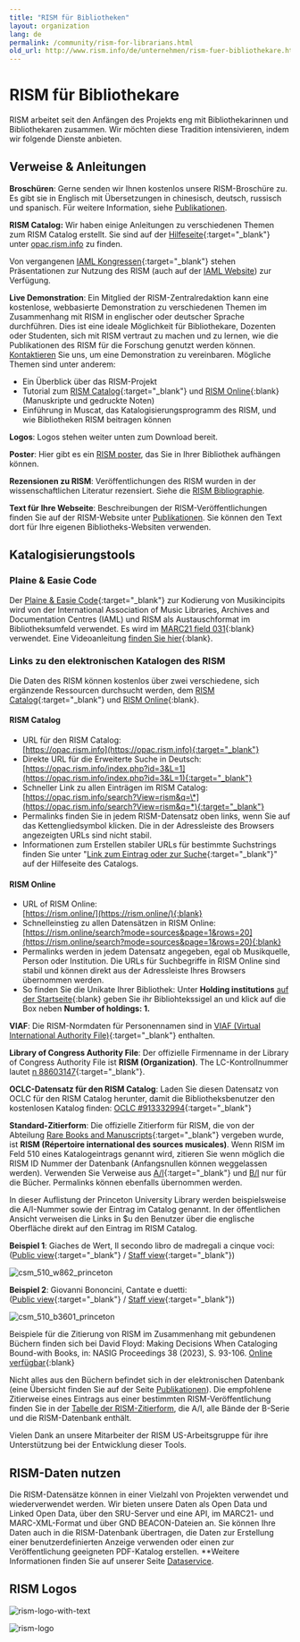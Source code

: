 ```yaml
---
title: "RISM für Bibliotheken"
layout: organization
lang: de
permalink: /community/rism-for-librarians.html
old_url: http://www.rism.info/de/unternehmen/rism-fuer-bibliothekare.html
---
```


# RISM für Bibliothekare

RISM arbeitet seit den Anfängen des Projekts eng mit Bibliothekarinnen und Bibliothekaren zusammen. Wir möchten diese Tradition intensivieren, indem wir folgende Dienste anbieten.

## Verweise & Anleitungen

**Broschüren**: Gerne senden wir Ihnen kostenlos unsere RISM-Broschüre zu. Es gibt sie in Englisch mit Übersetzungen in chinesisch, deutsch, russisch und spanisch. Für weitere Information, siehe [Publikationen](/publications/brochures.html).

**RISM Catalog:** Wir haben einige Anleitungen zu verschiedenen Themen zum  RISM Catalog erstellt. Sie sind auf der [Hilfeseite](https://opac.rism.info/index.php?id=4&L=1&id=4){:target="_blank"} unter [opac.rism.info](http://opac.rism.info) zu finden.

Von vergangenen [IAML Kongressen](/publications.html){:target="_blank"} stehen Präsentationen zur Nutzung des RISM (auch auf der [IAML Website](http://www.iaml.info/r-projects)) zur Verfügung.

**Live Demonstration**: Ein Mitglied der RISM-Zentralredaktion kann eine kostenlose, webbasierte Demonstration zu verschiedenen Themen im Zusammenhang mit RISM in englischer oder deutscher Sprache durchführen. Dies ist eine ideale Möglichkeit für Bibliothekare, Dozenten oder Studenten, sich mit RISM vertraut zu machen und zu lernen, wie die Publikationen des RISM für die Forschung genutzt werden können. [Kontaktieren](mailto:contact@rism.info) Sie uns, um eine Demonstration zu vereinbaren. Mögliche Themen sind unter anderem:

* Ein Überblick über das RISM-Projekt
* Tutorial zum [RISM Catalog](https://opac.rism.info/){:target="_blank"} und [RISM Online](https://rism.online/){:blank} (Manuskripte und gedruckte Noten)
* Einführung in Muscat, das Katalogisierungsprogramm des RISM, und wie Bibliotheken RISM beitragen können

**Logos**: Logos stehen weiter unten zum Download bereit.

**Poster**: Hier gibt es ein [RISM poster](/resources/organization/2019_RISM_poster_web_A1.pdf), das Sie in Ihrer Bibliothek aufhängen können.

**Rezensionen zu RISM**: Veröffentlichungen des RISM wurden in der wissenschaftlichen Literatur rezensiert. Siehe die [RISM Bibliographie](/publications/bibliography.html).

**Text für Ihre Webseite**: Beschreibungen der RISM-Veröffentlichungen finden Sie auf der RISM-Website unter [Publikationen](/publications.html). Sie können den Text dort für Ihre eigenen Bibliotheks-Websiten verwenden.

## Katalogisierungstools

### Plaine & Easie Code
Der [Plaine & Easie Code](https://www.iaml.info/plaine-easie-code){:target="_blank"} zur Kodierung von Musikincipits wird von der International Association of Music Libraries, Archives and Documentation Centres (IAML) und RISM als Austauschformat im Bibliotheksumfeld verwendet. Es wird im [MARC21 field 031](https://www.loc.gov/marc/bibliographic/bd031.html){:blank} verwendet. Eine Videoanleitung [finden Sie hier](/new_at_rism/2021/06/10/plaine-easie-code-new-tutorial.html){:blank}.

### Links zu den elektronischen Katalogen des RISM
Die Daten des RISM können kostenlos über zwei verschiedene, sich ergänzende Ressourcen durchsucht werden, dem [RISM Catalog](https://opac.rism.info){:target="_blank"} und [RISM Online](https://rism.online/){:blank}.  

#### RISM Catalog
* URL für den RISM Catalog:  
[https://opac.rism.info](https://opac.rism.info){:target="_blank"}
* Direkte URL für die Erweiterte Suche in Deutsch:  
[https://opac.rism.info/index.php?id=3&L=1](https://opac.rism.info/index.php?id=3&L=1){:target="_blank"}
* Schneller Link zu allen Einträgen im RISM Catalog:  
[https://opac.rism.info/search?View=rism&q=\*](https://opac.rism.info/search?View=rism&q=*){:target="_blank"}
* Permalinks finden Sie in jedem RISM-Datensatz oben links, wenn Sie auf das Kettengliedsymbol klicken. Die in der Adressleiste des Browsers angezeigten URLs sind nicht stabil.
* Informationen zum Erstellen stabiler URLs für bestimmte Suchstrings finden Sie unter "[Link zum Eintrag oder zur Suche](https://opac.rism.info/index.php?id=8&L=1#c49){:target="_blank"}" auf der Hilfeseite des Catalogs.

#### RISM Online  
* URL of RISM Online:  
[https://rism.online/](https://rism.online/){:blank}  
* Schnelleinstieg zu allen Datensätzen in RISM Online:  
[https://rism.online/search?mode=sources&page=1&rows=20](https://rism.online/search?mode=sources&page=1&rows=20){:blank}  
* Permalinks werden in jedem Datensatz angegeben, egal ob Musikquelle, Person oder Institution. Die URLs für Suchbegriffe in RISM Online sind stabil und können direkt aus der Adressleiste Ihres Browsers übernommen werden.  
* So finden Sie die Unikate Ihrer Bibliothek: Unter **Holding institutions** [auf der Startseite](https://rism.online/){:blank} geben Sie ihr Bibliohtekssigel an und klick auf die Box neben **Number of holdings: 1.**

**VIAF**: Die RISM-Normdaten für Personennamen sind in [VIAF (Virtual International Authority File)](https://www.viaf.org/){:target="_blank"} enthalten.

**Library of Congress Authority File**: Der offizielle Firmenname in der Library of Congress Authority File ist **RISM (Organization)**. The LC-Kontrollnummer lautet [n 88603147](https://lccn.loc.gov/n88603147){:target="_blank"}.

**OCLC-Datensatz für den RISM Catalog**: Laden Sie diesen Datensatz von OCLC für den RISM Catalog herunter, damit die Bibliotheksbenutzer den kostenlosen Katalog finden: [OCLC #913332994](http://www.worldcat.org/oclc/913332994){:target="_blank"}

**Standard-Zitierform**: Die offizielle Zitierform für RISM, die von der Abteilung [Rare Books and Manuscripts](https://rbms.info/scf/?scf_entries=rism-repertoire-international-des-sources-musicales){:target="_blank"} vergeben wurde, ist **RISM (Répertoire international des sources musicales)**. Wenn RISM im Feld 510 eines Katalogeintrags genannt wird, zitieren Sie wenn möglich die RISM ID Nummer der Datenbank (Anfangsnullen können weggelassen werden). Verwenden Sie Verweise aus [A/I](/publications.html#c36){:target="_blank"} und [B/I](/publications.html#c2619) nur für die Bücher. Permalinks können ebenfalls übernommen werden.

In dieser Auflistung der Princeton University Library werden beispielsweise die A/I-Nummer sowie der Eintrag im Catalog genannt. In der öffentlichen Ansicht verweisen die Links in $u den Benutzer über die englische Oberfläche direkt auf den Eintrag im RISM Catalog.

**Beispiel 1**: Giaches de Wert, Il secondo libro de madregali a cinque voci:  
([Public view](https://catalog.princeton.edu/catalog/10096131){:target="_blank"} / [Staff view](https://catalog.princeton.edu/catalog/10096131/staff_view){:target="_blank"})

![csm_510_w862_princeton](/images/organization/csm_510_w862_princeton.jpg)

**Beispiel 2**: Giovanni Bononcini, Cantate e duetti:  
([Public view](https://catalog.princeton.edu/catalog/1751797){:target="_blank"} / [Staff view](https://catalog.princeton.edu/catalog/1751797/staff_view){:target="_blank"})

![csm_510_b3601_princeton](/images/organization/csm_510_b3601_princeton.jpg)

Beispiele für die Zitierung von RISM im Zusammenhang mit gebundenen Büchern finden sich bei David Floyd: Making Decisions When Cataloging Bound-with Books, in: NASIG Proceedings 38 (2023), S. 93-106. [Online verfügbar](https://doi.org/10.3998/nasig.6735){:blank}

Nicht alles aus den Büchern befindet sich in der elektronischen Datenbank (eine Übersicht finden Sie auf der Seite [Publikationen](/publications.html)). Die empfohlene Zitierweise eines Eintrags aus einer bestimmten RISM-Veröffentlichung finden Sie in der [Tabelle der RISM-Zitierform](/resources/organization/table-of-rism-citation-styles.pdf), die A/I, alle Bände der B-Serie und die RISM-Datenbank enthält.

Vielen Dank an unsere Mitarbeiter der RISM US-Arbeitsgruppe für ihre Unterstützung bei der Entwicklung dieser Tools.

## RISM-Daten nutzen

Die RISM-Datensätze können in einer Vielzahl von Projekten verwendet und wiederverwendet werden. Wir bieten unsere Daten als Open Data und Linked Open Data, über den SRU-Server und eine API, im MARC21- und MARC-XML-Format und über GND BEACON-Dateien an. Sie können Ihre Daten auch in die RISM-Datenbank übertragen, die Daten zur Erstellung einer benutzerdefinierten Anzeige verwenden oder einen zur Veröffentlichung geeigneten PDF-Katalog erstellen. **Weitere Informationen finden Sie auf unserer Seite [Dataservice](/community/data-services.html#c2671).

## RISM Logos

![rism-logo-with-text](/images/organization/rism-logo-with-text.png)

![rism-logo](/images/organization/rism-logo.png)
